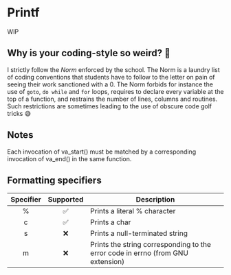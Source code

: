 # Printf

WIP

## Why is your coding-style so weird? 🤮

I strictly follow the *Norm* enforced by the school. The Norm is a laundry list of coding conventions that students have to follow to the letter on pain of seeing their work sanctioned with a 0. The Norm forbids for instance the use of `goto`, `do while` and `for` loops, requires to declare every variable at the top of a function, and restrains the number of lines, columns and routines. Such restrictions are sometimes leading to the use of obscure code golf tricks 😅

## Notes

Each invocation of va_start() must be matched by a corresponding invocation of va_end() in the same function.

## Formatting specifiers

|Specifier|Supported|Description|
|:---:|:---:|---|
|%|✅|Prints a literal % character|
|c|✅|Prints a char|
|s|❌|Prints a null-terminated string|
|m|❌|Prints the string corresponding to the error code in errno (from GNU extension)|